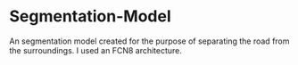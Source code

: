 # Segmentation-Model

An segmentation model created for the purpose of separating the road from the surroundings. I used an FCN8 architecture.
